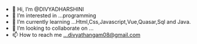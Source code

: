 - 👋 Hi, I’m @DIVYADHARSHINI
- 👀 I’m interested in ...programming
- 🌱 I’m currently learning ...Html,Css,Javascript,Vue,Quasar,Sql and Java.
- 💞️ I’m looking to collaborate on ...
- 📫 How to reach me ...divyathangam08@gmail.com

<!---
DIVYADHARSHINI0803/DIVYADHARSHINI0803 is a ✨ special ✨ repository because its `README.md` (this file) appears on your GitHub profile.
You can click the Preview link to take a look at your changes.
--->
